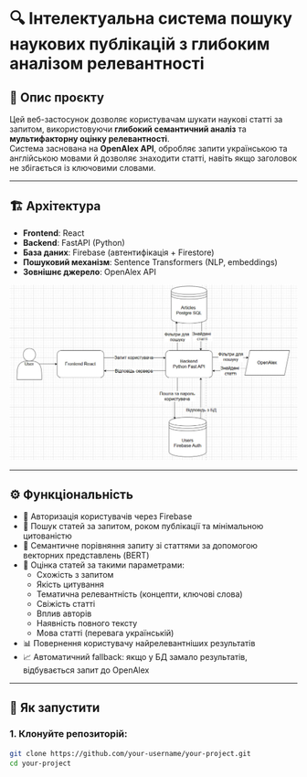 # 🔍 Інтелектуальна система пошуку наукових публікацій з глибоким аналізом релевантності

## 🧠 Опис проєкту

Цей веб-застосунок дозволяє користувачам шукати наукові статті за запитом, використовуючи **глибокий семантичний аналіз** та **мультифакторну оцінку релевантності**.  
Система заснована на **OpenAlex API**, обробляє запити українською та англійською мовами й дозволяє знаходити статті, навіть якщо заголовок не збігається із ключовими словами.

---

## 🏗️ Архітектура

- **Frontend**: React  
- **Backend**: FastAPI (Python)  
- **База даних**: Firebase (автентифікація + Firestore)  
- **Пошуковий механізм**: Sentence Transformers (NLP, embeddings)  
- **Зовнішнє джерело**: OpenAlex API  

![Архітектура](docs/system_architecture.jpg)

---

## ⚙️ Функціональність

- 🔐 Авторизація користувачів через Firebase  
- 🔎 Пошук статей за запитом, роком публікації та мінімальною цитованістю  
- 🧬 Семантичне порівняння запиту зі статтями за допомогою векторних представлень (BERT)  
- 🧠 Оцінка статей за такими параметрами:
  - Схожість з запитом
  - Якість цитування
  - Тематична релевантність (концепти, ключові слова)
  - Свіжість статті
  - Вплив авторів
  - Наявність повного тексту
  - Мова статті (перевага українській)
- 📊 Повернення користувачу найрелевантніших результатів  
- 📈 Автоматичний fallback: якщо у БД замало результатів, відбувається запит до OpenAlex

---

## 🚀 Як запустити

### 1. Клонуйте репозиторій:
```bash
git clone https://github.com/your-username/your-project.git
cd your-project
